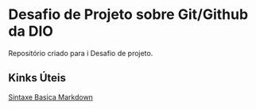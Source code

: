 # Desafio de Projeto sobre Git/Github da DIO
Repositório criado para i Desafio de projeto.

## Kinks Úteis
[Sintaxe Basica Markdown](https://www.markdownguide.org/basic-syntax/)
